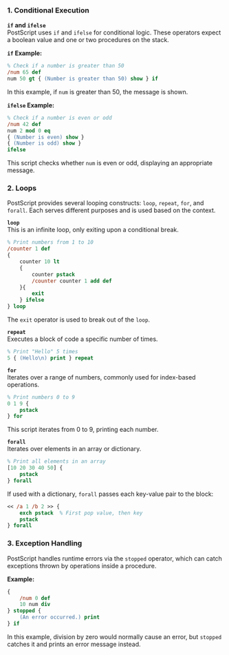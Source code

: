 ### 1. Conditional Execution

**`if` and `ifelse`**  
PostScript uses `if` and `ifelse` for conditional logic. These operators expect a boolean value and one or two procedures on the stack.

**`if` Example:**
```postscript
% Check if a number is greater than 50
/num 65 def
num 50 gt { (Number is greater than 50) show } if
```
In this example, if `num` is greater than 50, the message is shown.

**`ifelse` Example:**
```postscript
% Check if a number is even or odd
/num 42 def
num 2 mod 0 eq
{ (Number is even) show }
{ (Number is odd) show }
ifelse
```
This script checks whether `num` is even or odd, displaying an appropriate message.

### 2. Loops

PostScript provides several looping constructs: `loop`, `repeat`, `for`, and `forall`. Each serves different purposes and is used based on the context.

**`loop`**  
This is an infinite loop, only exiting upon a conditional break.
```postscript
% Print numbers from 1 to 10
/counter 1 def
{
    counter 10 lt
    {
        counter pstack
        /counter counter 1 add def
    }{
        exit
    } ifelse
} loop
```
The `exit` operator is used to break out of the `loop`.

**`repeat`**  
Executes a block of code a specific number of times.
```postscript
% Print "Hello" 5 times
5 { (Hello\n) print } repeat
```

**`for`**  
Iterates over a range of numbers, commonly used for index-based operations.
```postscript
% Print numbers 0 to 9
0 1 9 {
    pstack
} for
```
This script iterates from 0 to 9, printing each number.

**`forall`**  
Iterates over elements in an array or dictionary.
```postscript
% Print all elements in an array
[10 20 30 40 50] {
    pstack
} forall
```
If used with a dictionary, `forall` passes each key-value pair to the block:
```postscript
<< /a 1 /b 2 >> {
    exch pstack  % First pop value, then key
    pstack
} forall
```

### 3. Exception Handling

PostScript handles runtime errors via the `stopped` operator, which can catch exceptions thrown by operations inside a procedure.

**Example:**
```postscript
{
    /num 0 def
    10 num div
} stopped {
    (An error occurred.) print
} if
```
In this example, division by zero would normally cause an error, but `stopped` catches it and prints an error message instead.

